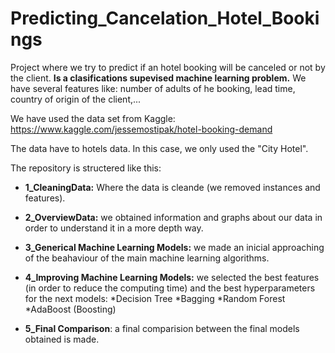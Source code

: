 # Predicting_Cancelation_Hotel_Bookings

Project where we try to predict if an hotel booking will be canceled or not by the client. **Is a clasifications supevised machine learning problem.** We have several features like: number of adults of he booking, lead time, country of origin of the client,...

We have used the data set from Kaggle: https://www.kaggle.com/jessemostipak/hotel-booking-demand

The data have to hotels data. In this case, we only used the "City Hotel".


The repository is structered like this:

* **1_CleaningData:** Where the data is cleande (we removed instances and features).

* **2_OverviewData:** we obtained information and graphs about our data in order to understand it in a more depth way.

* **3_Generical Machine Learning Models:** we made an inicial approaching of the beahaviour of the main machine learning algorithms.

* **4_Improving Machine Learning Models:** we selected the best features (in order to reduce the computing time) and the best hyperparameters for the next models:
  *Decision Tree
  *Bagging
  *Random Forest
  *AdaBoost (Boosting)
 
 * **5_Final Comparison**: a final comparision between the final models obtained is made.




